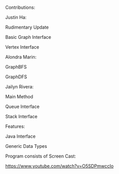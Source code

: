Contributions:

Justin Ha:

Rudimentary Update

Basic Graph Interface

Vertex Interface

Alondra Marin:

GraphBFS

GraphDFS

Jailyn Rivera:

Main Method

Queue Interface

Stack Interface

Features:

Java Interface

Generic Data Types

Program consists of Screen Cast:


https://www.youtube.com/watch?v=O5SDPmwccIo
